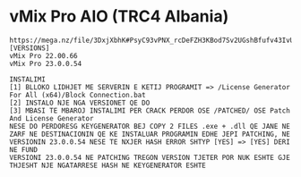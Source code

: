 # vMix Pro AIO (TRC4 Albania)

    https://mega.nz/file/3DxjXbhK#PsyC93vPNX_rcDeFZH3KBod7Sv2UGshBfufv43IvUAE
    [VERSIONS]
    vMix Pro 22.00.66
    vMix Pro 23.0.0.54
    
    INSTALIMI
    [1] BLLOKO LIDHJET ME SERVERIN E KETIJ PROGRAMIT => /License Generator For All (x64)/Block Connection.bat
    [2] INSTALO NJE NGA VERSIONET QE DO
    [3] MBASI TE MBAROJ INSTALIMI PER CRACK PERDOR OSE /PATCHED/ OSE Patch And License Generator
    NESE DO PERDORESG KEYGENERATOR BEJ COPY 2 FILES .exe + .dll QE JANE NE ZARF NE DESTINACIONIN QE KE INSTALUAR PROGRAMIN EDHE JEPI PATCHING, NE VERSIONIN 23.0.0.54 NESE TE NXJER HASH ERROR SHTYP [YES] => [YES] DERI NE FUND
    VERSIONI 23.0.0.54 NE PATCHING TREGON VERSION TJETER POR NUK ESHTE GJE THJESHT NJE NGATARRESE HASH NE KEYGENERATOR ESHTE
